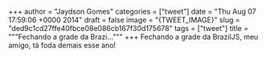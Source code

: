 
+++
author = "Jaydson Gomes"
categories = ["tweet"]
date = "Thu Aug 07 17:59:06 +0000 2014"
draft = false
image = "{TWEET_IMAGE}"
slug = "ded9c1cd27ffe40fbce08e086cb167f30d175678"
tags = ["tweet"]
title = """Fechando a grade da Brazi..."""
+++
Fechando a grade da BrazilJS, meu amigo, tá foda demais esse ano!

